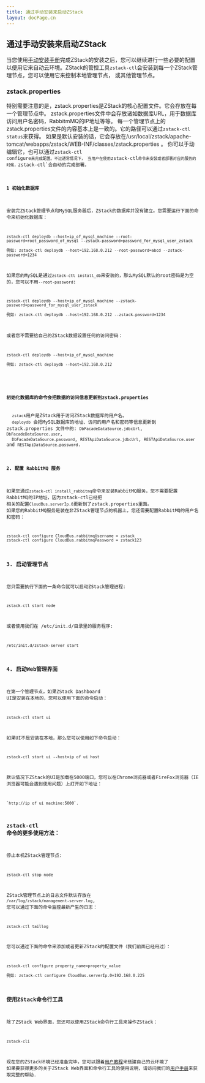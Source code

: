 ```yaml
---
title: 通过手动安装来启动ZStack
layout: docPage.cn
---
```


<h2 id="manual">通过手动安装来启动ZStack</h2>

当您使用[手动安装手册](../installation/manual.html)完成ZStack的安装之后，您可以继续进行一些必要的配置
以便用它来自动云环境。ZStack的管控工具`zstack-ctl`会安装到每一个ZStack管理节点，您可以使用它来控制本地管理节点，
或其他管理节点。

### zstack.properties

特别需要注意的是，zstack.properties是ZStack的核心配置文件。它会存放在每一个管理节点中。
zstack.properties文件中会存放诸如数据库URL，用于数据库访问用户名密码，RabbitmMQ的IP地址等等。
每一个管理节点上的zstack.properties文件的内容基本上是一致的。它的路径可以通过`zstack-ctl status`来获得。
如果是默认安装的话，它会存放在/usr/local/zstack/apache-tomcat/webapps/zstack/WEB-INF/classes/zstack.properties 。
你可以手动编辑它，也可以通过<code>zstack-ctl configure`来完成配置。不过通常情况下，
当用户在使用`zstack-ctl`命令来安装或者部署对应的服务的时候，`zstack-ctl`会自动的完成部署。

#### 1 初始化数据库

安装完ZStack管理节点和MySQL服务器后，ZStack的数据库并没有建立。您需要运行下面的命令来初始化数据库：

    zstack-ctl deploydb --host=ip_of_mysql_machine --root-password=root_password_of_mysql --zstack-password=password_for_mysql_user_zstack
    
    例如: zstack-ctl deploydb --host=192.168.0.212 --root-password=abcd --zstack-password=1234
    
如果您的MySQL是通过`zstack-ctl install_db`来安装的，那么MySQL默认的root密码是为空的，您可以不用`--root-password`:

    zstack-ctl deploydb --host=ip_of_mysql_machine --zstack-password=password_for_mysql_user_zstack
    
    例如: zstack-ctl deploydb --host=192.168.0.212 --zstack-password=1234
    
或者您不需要给自己的ZStack数据设置任何的访问密码：

    zstack-ctl deploydb --host=ip_of_mysql_machine 
    
    例如: zstack-ctl deploydb --host=192.168.0.212
    
<div class="bs-callout bs-callout-info">
  <h4>初始化数据库的命令会把数据的访问信息更新到zstack.properties</h4>
  <code>zstack</code>用户是ZStack用于访问ZStack数据库的用户名。
  <code>deploydb</code> 会把MySQL数据库的地址、访问的用户名和密码等信息更新到 zstack.properties 文件中的: <code>DbFacadeDataSource.jdbcUrl</code>, <code>DbFacadeDataSource.user</code>,
  <code>DbFacadeDataSource.password</code>, <code>RESTApiDataSource.jdbcUrl</code>, <code>RESTApiDataSource.user</code> and <code>RESTApiDataSource.password</code>.
</div>

#### 2. 配置 RabbitMQ 服务

如果您通过`zstack-ctl install_rabbitmq`命令来安装RabbitMQ服务，您不需要配置RabbitMQ的IP地址，因为zstack-ctl已经把
相关的配置`CloudBus.serverIp.0`更新到了zstack.properties里面。
如果您的RabbitMQ服务是装在非ZStack管理节点的机器上，您还需要配置RabbitMQ的用户名和密码：

    zstack-ctl configure CloudBus.rabbitmqUsername = zstack
    zstack-ctl configure CloudBus.rabbitmqPassword = zstack123

### 3. 启动管理节点

您只需要执行下面的一条命令就可以启动ZStack管理进程:

    zstack-ctl start_node
   
或者使用我们在 /etc/init.d/目录里的服务程序:

    /etc/init.d/zstack-server start

### 4. 启动Web管理界面

在第一个管理节点，如果ZStack Dashboard UI是安装在本地的，您可以使用下面的命令启动：

    zstack-ctl start_ui 

如果UI不是安装在本地，那么您可以使用如下命令启动：

    zstack-ctl start_ui --host=ip_of_ui_host
    
默认情况下ZStack的UI是加载在5000端口，您可以在Chrome浏览器或者FireFox浏览器（IE浏览器可能会遇到使用问题）上打开如下地址：

    `http://ip_of_ui_machine:5000`.

### zstack-ctl 命令的更多使用方法：

停止本机ZStack管理节点:

    zstack-ctl stop_node
    
ZStack管理节点上的日志文件默认存放在 `/var/log/zstack/management-server.log`, 您可以通过下面的命令监控最新产生的日志：

    zstack-ctl taillog
    
您可以通过下面的命令来添加或者更新ZStack的配置文件（我们前面已经用过）：
 
    zstack-ctl configure property_name=property_value
    
    例如: zstack-ctl configure CloudBus.serverIp.0=192.168.0.225 
    
### 使用ZStack命令行工具

除了ZStack Web界面，您还可以使用ZStack命令行工具来操作ZStack：

    zstack-cli
    
现在您的ZStack环境已经准备完毕，您可以跟着[用户教程](../tutorials)来搭建自己的云环境了
如果要获得更多的关于ZStack Web界面和命令行工具的使用说明，请访问我们的[用户手册](http://zdoc.readthedocs.org/en/latest/)来获取完整的帮助.


